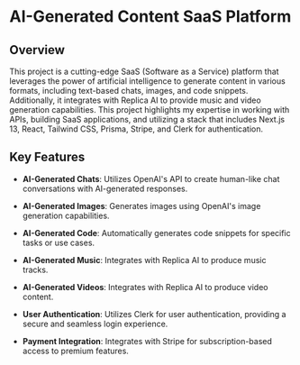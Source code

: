 # AI-Generated Content SaaS Platform

## Overview

This project is a cutting-edge SaaS (Software as a Service) platform that leverages the power of artificial intelligence to generate content in various formats, including text-based chats, images, and code snippets. Additionally, it integrates with Replica AI to provide music and video generation capabilities. This project highlights my expertise in working with APIs, building SaaS applications, and utilizing a stack that includes Next.js 13, React, Tailwind CSS, Prisma, Stripe, and Clerk for authentication.

## Key Features

- **AI-Generated Chats**: Utilizes OpenAI's API to create human-like chat conversations with AI-generated responses.

- **AI-Generated Images**: Generates images using OpenAI's image generation capabilities.

- **AI-Generated Code**: Automatically generates code snippets for specific tasks or use cases.

- **AI-Generated Music**: Integrates with Replica AI to produce music tracks.
  
- **AI-Generated Videos**: Integrates with Replica AI to produce video content.

- **User Authentication**: Utilizes Clerk for user authentication, providing a secure and seamless login experience.

- **Payment Integration**: Integrates with Stripe for subscription-based access to premium features.


